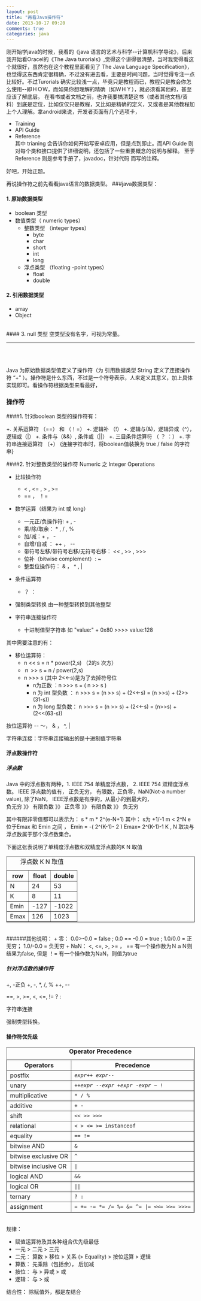 ```yaml
---
layout: post
title: "再看Java操作符"
date: 2013-10-17 09:20
comments: true
categories: java 
---
```


刚开始学java的时候，我看的《java 语言的艺术与科学--计算机科学导论》，后来我开始看Oracel的《The Java turorials》,觉得这个讲得很清楚，当时我觉得看这个就很好，虽然也在这个教程里面看见了 The Java Language Specification》，也觉得这东西肯定很精确，不过没有进去看，主要是时间问题，当时觉得专注一点比较好。不过Turorials 确实比较浅一点，毕竟只是教程而已，教程只是教会你怎么使用--即ＨＯＷ，而如果你想理解的精确（如ＷＨＹ），就必须看其他的，甚至应该了解底层。
在看书或者文档之前，也许我要搞清楚这书（或者其他文档/资料）到底是定位，比如仅仅只是教程，又比如是精确的定义，又或者是其他教程加上个人理解。拿android来说，开发者页面有几个选项卡，		
+ Training  
+ API Guide  
+ Reference  
其中 trianing 会告诉你如何开始写安卓应用，但是点到即止。而API Guide 则对每个类和接口提供了详细说明，还包括了一些重要概念的说明与解释。 至于Reference 则是参考手册了，javadoc，针对代码
而写的注释。


好吧，开始正题。


再说操作符之前先看看java语言的数据类型。
###java数据类型：  

#### 1. 原始数据类型
+ boolean 类型
+ 数值类型（ numeric types）
	+ 整数类型 （integer types）
		+ byte
		+ char
		+ short
		+ int
		+ long
	+ 浮点类型 （floating -point types）
		+ float
		+ double

#### 2. 引用数据类型
+ array 
+ Object
 </br>
#### 3. null 类型
空类型没有名字，可视为常量。

****************************************************
</br></br>

Java 为原始数据类型值定义了操作符（为 引用数据类型 String 定义了连接操作符 “+” ）。操作符是什么东西，不过是一个符号表示，人来定义其意义，加上具体实现即可。看操作符根据类型来看最好，    

### 操作符
####1. 针对boolean 类型的操作符有：

+. 关系运算符 （==）  和 （！=）
+. 逻辑补 （!）
+. 逻辑与(&)，逻辑异或（^）， 逻辑或（|）
+. 条件与（&&）, 条件或（||） 
+. 三目条件运算符 （ ？ ：）
+. 字符串连接运算符 （+） {连接字符串时，将boolean值装换为 true / false 的字符串}


####2. 针对整数类型的操作符 Numeric 之 Integer Operations       
   
+ 比较操作符
	- < , <= , > , >=
	- == ， ！=

+ 数学运算（结果为 int 或 long）  
	- 一元正/负操作符: +  ,  -
	- 乘/除/取余： * , / , %
	- 加/减：+ ， -
	- 自增/自减 ： ++ ， --
	- 带符号左移/带符号右移/无符号右移： << , >> , >>>
	- 位补（bitwise complement）: ~
	- 整型位操作符： & ， ^ , |
+ 条件运算符
	- ？ ：
+ 强制类型转换
	由一种整型转换到其他整型
+ 字符串连接操作符 
	+ 十进制值型字符串 如 "value:" + 0x80 >>>> value:128

其中需要注意的有：   

+ 移位运算符：
	+ n << s  =  n * power(2,s)  （2的s 次方）
	+ ｎ >> s  =  n / power(2,s)   
	+ n  >>> s    (其中 2<<-s)是为了去掉符号位
		+ n为正数 ：n >>> s  = ( n >> s )
		+ n 为 int 型负数 ： n >>> s = (n >> s) + (2<<-s)  = (n >>s) + (2>>(31-s))
		+ n 为 long 型负数： n >>> s = (n >> s) + (2<<-s)  = (n>>s) + (2<<(63-s))


按位运算符 -- ～， & ， ^, |  

字符串连接：字符串连接输出的是十进制值字符串





#### 浮点数操作符
##### 浮点数
Java 中的浮点数有两种，1. IEEE 754 单精度浮点数， 2. IEEE 754 双精度浮点数。
IEEE 浮点数的值有， 正负无穷， 有限数，正负零，NaN(Not-a number value), 除了NaN， IEEE浮点数是有序的，从最小的到最大的，   
负无穷 》》 有限负数 》》 正负零 》》 有限负数 》》 负无穷

其中有限非零值都可以表示为： s * m * 2^(e-N+1)
其中：
s为 +1/-1 
m < 2^N
e 位于Emax 和 Emin 之间 ， Emin = -( 2^(K-1)- 2 )  Emax= 2^(K-1)-1 
K , N 取决与浮点数属于那个浮点数集合。

下面这张表说明了单精度浮点数和双精度浮点数的K N 取值

<table border="1"  cellpadding="10"  width="400">
<caption>浮点数 K N 取值</caption>
<tr>
	<th><b>row</b>     </th>
	<th><b>float</b>   </th>
	<th><b>double</b>  </th>
</tr>
<tr>
	<td>N</td>
	<td>24</td>
	<td>53</td>
</tr>
<tr>
	<td>K</td>
	<td>8</td>
	<td>11</td>
</tr>
<tr>
	<td>Emin</td>
	<td>-127</td>
	<td>-1022</td>
</tr>
<tr>
	<td>Emax</td>
	<td>126</td>
	<td>1023</td>
</tr>
</table>
</br>
######其他说明：
+ 零： 0.0>-0.0  = false  ;  0.0 == -0.0 = true  ; 1.0/0.0 = 正无穷； 1.0/-0.0 = 负无穷		
+ NaN： <, <=, >, >= ， ==  有一个操作数为ＮａＮ则结果为false,    但是 ！= 有一个操作数为NaN，则值为true


##### 针对浮点数的操作符
+, -正负
+, -, *, /, %
++, --

==, >, >=, <, <=, !=
? : 

字符串连接

强制类型转换。


#### 操作符优先级
<table border="1" cellpadding="8" summary="This table lists operators according to precedence order" width="150%">
<caption id="nutsandbolts-precedence"><strong>Operator Precedence</strong></caption>
<tr>
<th id="h1">Operators</th>
<th id="h2">Precedence</th>
</tr>
<tr>
<td headers="h1">postfix</td>
<td headers="h2"><code><em>expr</em>++ <em>expr</em>--</code></td>
</tr>
<tr>
<td headers="h1">unary</td>
<td headers="h2"><code>++<em>expr</em> --<em>expr</em> +<em>expr</em> -<em>expr</em> ~ !</code></td>
</tr>
<tr>
<td headers="h1">multiplicative</td>
<td headers="h2"><code>* / %</code></td>
</tr>
<tr>
<td headers="h1">additive</td>
<td headers="h2"><code>+ -</code></td>
</tr>
<tr>
<td headers="h1">shift</td>
<td headers="h2"><code>&lt;&lt; &gt;&gt; &gt;&gt;&gt;</code></td>
</tr>
<tr>
<td headers="h1">relational</td>
<td headers="h2"><code>&lt; &gt; &lt;= &gt;= instanceof</code></td>
</tr>
<tr>
<td headers="h1">equality</td>
<td headers="h2"><code>== !=</code></td>
</tr>
<tr>
<td headers="h1">bitwise AND</td>
<td headers="h2"><code>&amp;</code></td>
</tr>
<tr>
<td headers="h1">bitwise exclusive OR</td>
<td headers="h2"><code>^</code></td>
</tr>
<tr>
<td headers="h1">bitwise inclusive OR</td>
<td headers="h2"><code>|</code></td>
</tr>
<tr>
<td headers="h1">logical AND</td>
<td headers="h2"><code>&amp;&amp;</code></td>
</tr>
<tr>
<td headers="h1">logical OR</td>
<td headers="h2"><code>||</code></td>
</tr>
<tr>
<td headers="h1">ternary</td>
<td headers="h2"><code>? :</code></td>
</tr>
<tr>
<td headers="h1">assignment</td>
<td headers="h2"><code>= += -= *= /= %= &amp;= ^= |= &lt;&lt;= &gt;&gt;= &gt;&gt;&gt;=</code></td>
</tr>
</table>

</br>
规律： 

+ 赋值运算符及其各种组合优先级最低
+ 一元 > 二元 > 三元 
+ 二元： 算数 > 移位 > 关系 (> Equality) > 按位运算 > 逻辑
+ 算数： 先乘除（包括余）， 后加减
+ 按位： 与 > 异或 > 或
+ 逻辑： 与 > 或

结合性： 除赋值外，都是左结合

 












